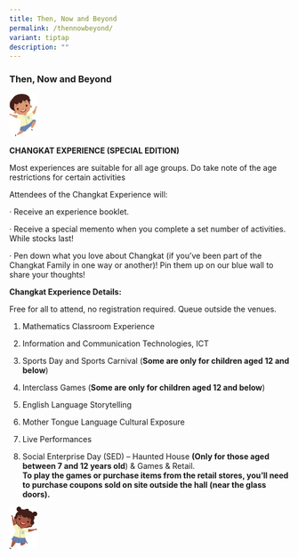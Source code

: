 ```yaml
---
title: Then, Now and Beyond
permalink: /thennowbeyond/
variant: tiptap
description: ""
---
```

<h3><strong>Then, Now and Beyond</strong></h3>
<p></p>
<div class="isomer-image-wrapper">
<img style="width: 10%;" height="auto" width="100%" alt="" src="/images/Anniversary photo/Malay_Boy.jpg">
</div>
<p><strong>CHANGKAT EXPERIENCE (SPECIAL EDITION)</strong>
</p>
<p>Most experiences are suitable for all age groups. Do take note of the
age restrictions for certain activities</p>
<p>Attendees of the Changkat Experience will:</p>
<p>· Receive an experience booklet.</p>
<p>· Receive a special memento when you complete a set number of activities.
While stocks last!</p>
<p>· Pen down what you love about Changkat (if you’ve been part of the Changkat
Family in one way or another)! Pin them up on our blue wall to share your
thoughts!</p>
<p></p>
<p><strong>Changkat Experience Details:</strong>
</p>
<p>Free for all to attend, no registration required. Queue outside the venues.</p>
<ol data-tight="true" class="tight">
<li>
<p>Mathematics Classroom Experience</p>
</li>
<li>
<p>Information and Communication Technologies, ICT</p>
</li>
<li>
<p>Sports Day and Sports Carnival (<strong>Some are only for children aged 12 and below</strong>)</p>
</li>
<li>
<p>Interclass Games (<strong>Some are only for children aged 12 and below</strong>)</p>
</li>
<li>
<p>English Language Storytelling</p>
</li>
<li>
<p>Mother Tongue Language Cultural Exposure</p>
</li>
<li>
<p>Live Performances</p>
</li>
<li>
<p>Social Enterprise Day (SED) – Haunted House <strong>(Only for those aged between 7 and 12 years old</strong>)
&amp; Games &amp; Retail.
<br><strong>To play the games or purchase items from the retail stores, you’ll need to purchase coupons sold on site outside the hall (near the glass doors).</strong>
</p>
</li>
</ol>
<div class="isomer-image-wrapper">
<img style="width: 10%;" height="auto" width="100%" alt="" src="/images/Anniversary photo/Indian_Girl.jpg">
</div>
<p></p>
<p></p>